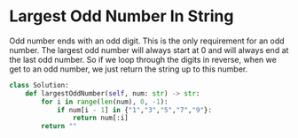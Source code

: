 # Largest Odd Number In String
Odd number ends with an odd digit. This is the only requirement for an odd number. The largest odd number will always start at 0 and will always end at the last odd number. So if we loop through the digits in reverse, when we get to an odd number, we just return the string up to this number.
```python
class Solution:
    def largestOddNumber(self, num: str) -> str:
        for i in range(len(num), 0, -1):
            if num[i - 1] in {"1","3","5","7","9"}:
                return num[:i]
        return ""
```
